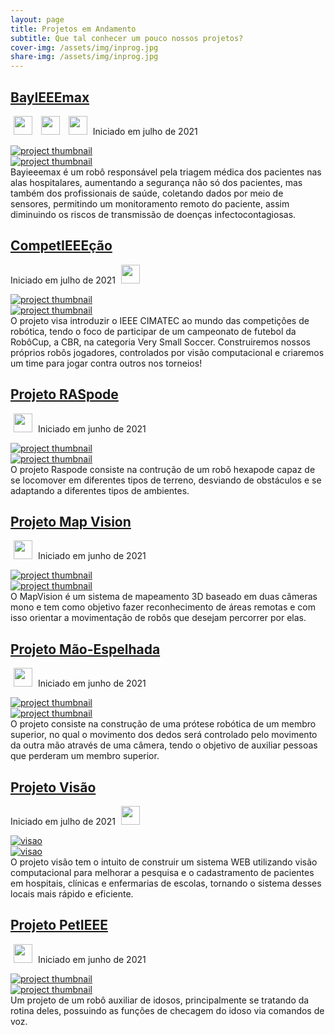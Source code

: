 ```yaml
---
layout: page
title: Projetos em Andamento
subtitle: Que tal conhecer um pouco nossos projetos?
cover-img: /assets/img/inprog.jpg
share-img: /assets/img/inprog.jpg
---
```


<!-- BayIEEEmax -->
<div data-aos="fade-left" data-aos-offset="150"> 
<article class="project-preview-left">
    <a href="https://ieeecimatec.github.io/project-bayieeemax/">
      <h2 class="project-title">BayIEEEmax</h2>      
    </a>
    <p class="project-meta project-meta-left">
        <a href="https://ieeecimatec.github.io/capitulo-RAS/"><img src="{{ 'assets/img/ras_logo.png' | relative_url }}" width="30" hspace="5" class="img-zoom25"></a>
        <a href="https://ieeecimatec.github.io/capitulo-EMBS/"><img src="{{ 'assets/img/embs_logo.png' | relative_url }}" width="30" hspace="5" class="img-zoom25"></a>
        <a href="https://ieeecimatec.github.io/capitulo-PES/"><img src="{{ 'assets/img/pes_logo.png' | relative_url }}" width="30" hspace="5" class="img-zoom25"></a>
        Iniciado em julho de 2021
    </p>    
    <div class="project-image project-image-small">
      <a href="https://ieeecimatec.github.io/project-bayieeemax/">
        <img src="{{ 'assets/img/bayieeemax/baymax_thumb.jpeg' | relative_url }}" alt="project thumbnail" class="img-blur">
      </a>
    </div>
    <div class="project-image project-image-short">
      <a href="https://ieeecimatec.github.io/project-bayieeemax/">
        <img src="{{ 'assets/img/bayieeemax/baymax_thumb.jpeg' | relative_url }}" alt="project thumbnail" class="img-blur">
      </a>
    </div>
    <div class="project-entry">
     Bayieeemax é um robô responsável pela triagem médica dos pacientes nas alas hospitalares, aumentando a segurança não só dos pacientes, mas também dos profissionais de saúde, coletando dados por meio de sensores, permitindo um monitoramento remoto do paciente, assim diminuindo os riscos de transmissão de doenças infectocontagiosas. 
    </div> 
</article>
</div>


<!-- Projeto: CompetIEEEção -->
<div data-aos="fade-right" data-aos-offset="150"> 
<article class="project-preview-right">
    <a href="https://ieeecimatec.github.io/project-competieeecao/">
      <h2 class="project-title">CompetIEEEção</h2>      
    </a>
    <p class="project-meta project-meta-right">
        Iniciado em julho de 2021
        <a href="https://ieeecimatec.github.io/capitulo-RAS/"><img src="{{ 'assets/img/ras_logo.png' | relative_url }}" width="30" hspace="5" class="img-zoom25"></a>
    </p>
    <div class="project-image project-image-small">
      <a href="https://ieeecimatec.github.io/project-competieeecao/">
        <img src="{{ 'assets/img/competieeecao/Logo_comp.jpg' | relative_url }}" alt="project thumbnail" class="img-blur">
      </a>
    </div>
    <div class="project-image project-image-short">
      <a href="https://ieeecimatec.github.io/project-competieeecao/">
        <img src="{{ 'assets/img/competieeecao/Logo_comp.jpg' | relative_url }}" alt="project thumbnail" class="img-blur">
      </a>
    </div>
    <div class="project-entry">
      O projeto visa introduzir o IEEE CIMATEC ao mundo das competições de robótica, tendo o foco de participar de um campeonato de futebol da RobôCup, a CBR, na categoria Very Small Soccer. Construiremos nossos próprios robôs jogadores, controlados por visão computacional e criaremos um time para jogar contra outros nos torneios!
</div> 
</article>
</div>


<!-- Projeto Raspode -->
<div data-aos="fade-left" data-aos-offset="150"> 
<article class="project-preview-left">
    <a href="https://ieeecimatec.github.io/project-raspode/">
      <h2 class="project-title">Projeto RASpode</h2>      
    </a>
    <p class="project-meta project-meta-left">
        <a href="https://ieeecimatec.github.io/capitulo-RAS/"><img src="{{ 'assets/img/ras_logo.png' | relative_url }}" width="30" hspace="5" class="img-zoom25"></a>
        Iniciado em junho de 2021
    </p>    
    <div class="project-image project-image-small">
      <a href="https://ieeecimatec.github.io/project-raspode/">
        <img src="{{ 'assets/img/raspode/raspode_projetos_andamentos.png' | relative_url }}" alt="project thumbnail" class="img-blur">
      </a>
    </div>
    <div class="project-image project-image-short">
      <a href="https://ieeecimatec.github.io/project-raspode/">
        <img src="{{ 'assets/img/raspode/raspode_projetos_andamentos.png' | relative_url }}" alt="project thumbnail" class="img-blur">
      </a>
    </div>
    <div class="project-entry">
      O projeto Raspode consiste na contrução de um robô hexapode capaz de se locomover em diferentes tipos de terreno, desviando de obstáculos e se adaptando a diferentes tipos de ambientes.
    </div> 
</article>
</div>


<!-- Projeto Map Vision -->
<div data-aos="fade-right" data-aos-offset="150"> 
<article class="project-preview-right">
    <a href="https://ieeecimatec.github.io/project-mapvision/">
      <h2 class="project-title">Projeto Map Vision</h2>      
    </a>
    <p class="project-meta project-meta-left">
        <a href="https://ieeecimatec.github.io/capitulo-RAS/"><img src="{{ 'assets/img/ras_logo.png' | relative_url }}" width="30" hspace="5" class="img-zoom25"></a>
        Iniciado em junho de 2021
    </p>    
    <div class="project-image project-image-small">
      <a href="https://ieeecimatec.github.io/project-mapvision/">
        <img src="{{ 'assets/img/mapvision/map_projetos_andamento.png' | relative_url }}" alt="project thumbnail" class="img-blur">
      </a>
    </div>
    <div class="project-image project-image-short">
      <a href="https://ieeecimatec.github.io/project-mapvision/">
        <img src="{{ 'assets/img/mapvision/map_projetos_andamento.png' | relative_url }}" alt="project thumbnail" class="img-blur">
      </a>
    </div>
    <div class="project-entry">
      O MapVision é um sistema de mapeamento 3D baseado em duas câmeras mono e tem como objetivo fazer reconhecimento de áreas remotas e com isso orientar a movimentação de robôs que desejam percorrer por elas.
    </div> 
</article>
</div>

<!-- Projeto Mão-Espelhada -->
<div data-aos="fade-left" data-aos-offset="150"> 
<article class="project-preview-left">
    <a href="https://ieeecimatec.github.io/project-mao_espelhada/">
      <h2 class="project-title">Projeto Mão-Espelhada</h2>      
    </a>
    <p class="project-meta project-meta-left">
        <a href="https://ieeecimatec.github.io/capitulo-RAS/"><img src="{{ 'assets/img/ras_logo.png' | relative_url }}" width="30" hspace="5" class="img-zoom25"></a>
        Iniciado em junho de 2021
    </p>    
    <div class="project-image project-image-small">
      <a href="https://ieeecimatec.github.io/project-mao_espelhada/">
        <img src="{{ 'assets/img/mao_espelhada/logo_mao_espelhada.png' | relative_url }}" alt="project thumbnail" class="img-blur">
      </a>
    </div>
    <div class="project-image project-image-short">
      <a href="https://ieeecimatec.github.io/project-mao_espelhada/">
        <img src="{{ 'assets/img/mao_espelhada/logo_mao_espelhada.png' | relative_url }}" alt="project thumbnail" class="img-blur">
      </a>
    </div>
    <div class="project-entry">
      O projeto consiste na construção de uma prótese robótica de um membro superior, no qual o movimento dos dedos será controlado pelo movimento da outra mão através de uma câmera, tendo o objetivo de auxiliar pessoas que perderam um membro superior. 
    </div> 
</article>
</div>

<!-- Projeto Visão -->
<div data-aos="fade-right" data-aos-offset="150"> 
<article class="project-preview-right">
    <a href="https://ieeecimatec.github.io/project-projeto_visao/">
      <h2 class="project-title">Projeto Visão</h2>      
    </a>
    <p class="project-meta project-meta-right">
        Iniciado em julho de 2021
        <a href="https://ieeecimatec.github.io/capitulo-EMBS/"><img src="{{ 'assets/img/embs_logo.png' | relative_url }}" width="30" hspace="5" class="img-zoom25"></a>
    </p>
    <div class="project-image project-image-small">
      <a href="https://ieeecimatec.github.io/project-projeto_visao/">
        <img src="{{ 'assets/img/visao/olhoVisao.png' | relative_url }}" alt="visao" class="img-blur">
      </a>
    </div>
    <div class="project-image project-image-short">
      <a href="https://ieeecimatec.github.io/project-projeto_visao/">
        <img src="{{ 'assets/img/visao/olhoVisao.png' | relative_url }}" alt="visao" class="img-blur">
      </a>
    </div>
    <div class="project-entry">
        O projeto visão tem o intuito de construir um sistema WEB utilizando visão computacional para melhorar a pesquisa e o cadastramento de pacientes em hospitais, clínicas e enfermarias de escolas, tornando o sistema desses locais mais rápido e eficiente.
    </div> 
</article>
</div>

<!-- Projeto PetIEEE -->
<div data-aos="fade-left" data-aos-offset="150"> 
<article class="project-preview-left">
    <a href="https://ieeecimatec.github.io/project-petieee/">
      <h2 class="project-title">Projeto PetIEEE</h2>      
    </a>
    <p class="project-meta project-meta-left">
        <a href="https://ieeecimatec.github.io/capitulo-RAS/"><img src="{{ 'assets/img/ras_logo.png' | relative_url }}" width="30" hspace="5" class="img-zoom25"></a>
        Iniciado em junho de 2021
    </p>    
    <div class="project-image project-image-small">
      <a href="https://ieeecimatec.github.io/project-petieee/">
        <img src="{{ 'assets/img/petieee/petieee_projetos_andamento.png' | relative_url }}" alt="project thumbnail" class="img-blur">
      </a>
    </div>
    <div class="project-image project-image-short">
      <a href="https://ieeecimatec.github.io/project-petieee/">
        <img src="{{ 'assets/img/petieee/petieee_projetos_andamento.png' | relative_url }}" alt="project thumbnail" class="img-blur">
      </a>
    </div>
    <div class="project-entry">
     Um projeto de um robô auxiliar de idosos, principalmente se tratando da rotina deles, possuindo as funções de checagem do idoso via comandos de voz.
    </div> 
</article>
</div>